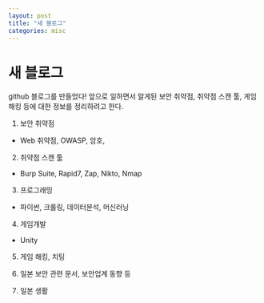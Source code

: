 ```yaml
---
layout: post
title: "새 블로그"
categories: misc
---
```


# 새 블로그
github 블로그를 만들었다! 
앞으로 일하면서 알게된 보안 취약점, 취약점 스캔 툴, 게임 해킹 등에 대한 정보를 정리하려고 한다. 

1. 보안 취약점
- Web 취약점, OWASP, 암호, 

2. 취약점 스캔 툴
- Burp Suite, Rapid7, Zap, Nikto, Nmap

3. 프로그래밍
- 파이썬, 크롤링, 데이터분석, 머신러닝

4. 게임개발
- Unity

5. 게임 해킹, 치팅

6. 일본 보안 관련 문서, 보안업계 동향 등 

7. 일본 생활 